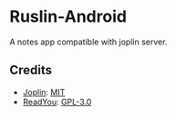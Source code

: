 # Ruslin-Android

A notes app compatible with joplin server.

## Credits

- [Joplin](https://github.com/laurent22/joplin): [MIT](https://github.com/laurent22/joplin/blob/dev/LICENSE)
- [ReadYou](https://github.com/Ashinch/ReadYou): [GPL-3.0](https://github.com/Ashinch/ReadYou/blob/main/LICENSE)
